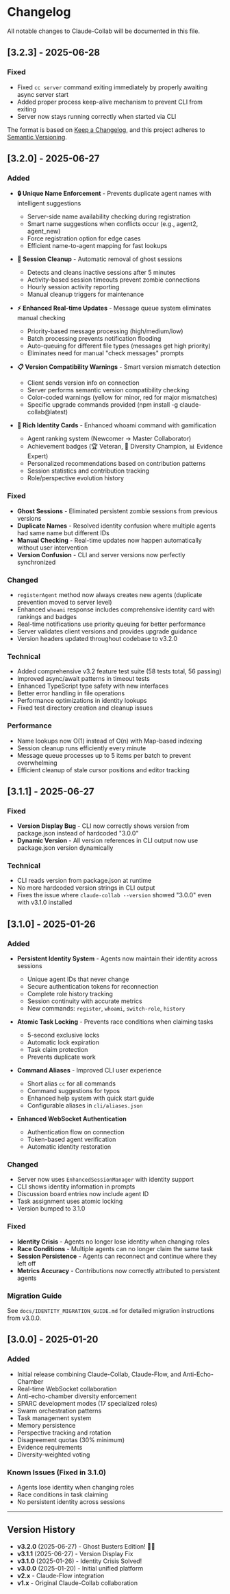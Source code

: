 # Changelog

All notable changes to Claude-Collab will be documented in this file.

## [3.2.3] - 2025-06-28

### Fixed
- Fixed `cc server` command exiting immediately by properly awaiting async server start
- Added proper process keep-alive mechanism to prevent CLI from exiting
- Server now stays running correctly when started via CLI

The format is based on [Keep a Changelog](https://keepachangelog.com/en/1.0.0/),
and this project adheres to [Semantic Versioning](https://semver.org/spec/v2.0.0.html).

## [3.2.0] - 2025-06-27

### Added
- **🔒 Unique Name Enforcement** - Prevents duplicate agent names with intelligent suggestions
  - Server-side name availability checking during registration
  - Smart name suggestions when conflicts occur (e.g., agent2, agent_new)
  - Force registration option for edge cases
  - Efficient name-to-agent mapping for fast lookups

- **🧹 Session Cleanup** - Automatic removal of ghost sessions 
  - Detects and cleans inactive sessions after 5 minutes
  - Activity-based session timeouts prevent zombie connections
  - Hourly session activity reporting
  - Manual cleanup triggers for maintenance

- **⚡ Enhanced Real-time Updates** - Message queue system eliminates manual checking
  - Priority-based message processing (high/medium/low)
  - Batch processing prevents notification flooding  
  - Auto-queuing for different file types (messages get high priority)
  - Eliminates need for manual "check messages" prompts

- **📋 Version Compatibility Warnings** - Smart version mismatch detection
  - Client sends version info on connection
  - Server performs semantic version compatibility checking
  - Color-coded warnings (yellow for minor, red for major mismatches)
  - Specific upgrade commands provided (npm install -g claude-collab@latest)

- **🎯 Rich Identity Cards** - Enhanced whoami command with gamification
  - Agent ranking system (Newcomer → Master Collaborator)
  - Achievement badges (🏆 Veteran, 🌈 Diversity Champion, 📊 Evidence Expert)
  - Personalized recommendations based on contribution patterns
  - Session statistics and contribution tracking
  - Role/perspective evolution history

### Fixed
- **Ghost Sessions** - Eliminated persistent zombie sessions from previous versions
- **Duplicate Names** - Resolved identity confusion where multiple agents had same name but different IDs
- **Manual Checking** - Real-time updates now happen automatically without user intervention
- **Version Confusion** - CLI and server versions now perfectly synchronized

### Changed
- `registerAgent` method now always creates new agents (duplicate prevention moved to server level)
- Enhanced `whoami` response includes comprehensive identity card with rankings and badges
- Real-time notifications use priority queuing for better performance
- Server validates client versions and provides upgrade guidance
- Version headers updated throughout codebase to v3.2.0

### Technical
- Added comprehensive v3.2 feature test suite (58 tests total, 56 passing)
- Improved async/await patterns in timeout tests
- Enhanced TypeScript type safety with new interfaces
- Better error handling in file operations
- Performance optimizations in identity lookups
- Fixed test directory creation and cleanup issues

### Performance
- Name lookups now O(1) instead of O(n) with Map-based indexing
- Session cleanup runs efficiently every minute
- Message queue processes up to 5 items per batch to prevent overwhelming
- Efficient cleanup of stale cursor positions and editor tracking

## [3.1.1] - 2025-06-27

### Fixed
- **Version Display Bug** - CLI now correctly shows version from package.json instead of hardcoded "3.0.0"
- **Dynamic Version** - All version references in CLI output now use package.json version dynamically

### Technical
- CLI reads version from package.json at runtime
- No more hardcoded version strings in CLI output
- Fixes the issue where `claude-collab --version` showed "3.0.0" even with v3.1.0 installed

## [3.1.0] - 2025-01-26

### Added
- **Persistent Identity System** - Agents now maintain their identity across sessions
  - Unique agent IDs that never change
  - Secure authentication tokens for reconnection
  - Complete role history tracking
  - Session continuity with accurate metrics
  - New commands: `register`, `whoami`, `switch-role`, `history`
  
- **Atomic Task Locking** - Prevents race conditions when claiming tasks
  - 5-second exclusive locks
  - Automatic lock expiration
  - Task claim protection
  - Prevents duplicate work

- **Command Aliases** - Improved CLI user experience
  - Short alias `cc` for all commands
  - Command suggestions for typos
  - Enhanced help system with quick start guide
  - Configurable aliases in `cli/aliases.json`

- **Enhanced WebSocket Authentication**
  - Authentication flow on connection
  - Token-based agent verification
  - Automatic identity restoration

### Changed
- Server now uses `EnhancedSessionManager` with identity support
- CLI shows identity information in prompts
- Discussion board entries now include agent ID
- Task assignment uses atomic locking
- Version bumped to 3.1.0

### Fixed
- **Identity Crisis** - Agents no longer lose identity when changing roles
- **Race Conditions** - Multiple agents can no longer claim the same task
- **Session Persistence** - Agents can reconnect and continue where they left off
- **Metrics Accuracy** - Contributions now correctly attributed to persistent agents

### Migration Guide
See `docs/IDENTITY_MIGRATION_GUIDE.md` for detailed migration instructions from v3.0.0.

## [3.0.0] - 2025-01-20

### Added
- Initial release combining Claude-Collab, Claude-Flow, and Anti-Echo-Chamber
- Real-time WebSocket collaboration
- Anti-echo-chamber diversity enforcement
- SPARC development modes (17 specialized roles)
- Swarm orchestration patterns
- Task management system
- Memory persistence
- Perspective tracking and rotation
- Disagreement quotas (30% minimum)
- Evidence requirements
- Diversity-weighted voting

### Known Issues (Fixed in 3.1.0)
- Agents lose identity when changing roles
- Race conditions in task claiming
- No persistent identity across sessions

---

## Version History

- **v3.2.0** (2025-06-27) - Ghost Busters Edition! 👻✨
- **v3.1.1** (2025-06-27) - Version Display Fix
- **v3.1.0** (2025-01-26) - Identity Crisis Solved!
- **v3.0.0** (2025-01-20) - Initial unified platform
- **v2.x** - Claude-Flow integration
- **v1.x** - Original Claude-Collab collaboration
